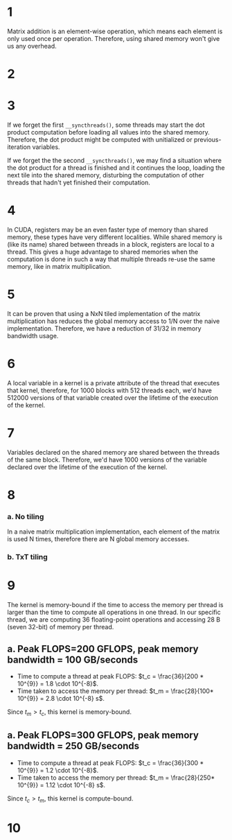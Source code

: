# 1

Matrix addition is an element-wise operation, which means each element is only used once per operation. Therefore, using shared memory won't give us any overhead.

# 2

# 3

If we forget the first `__syncthreads()`, some threads may start the dot product computation before loading all values into the shared memory. Therefore, the dot product might be computed with unitialized or previous-iteration variables.

If we forget the the second `__syncthreads()`, we may find a situation where the dot product for a thread is finished and it continues the loop, loading the next tile into the shared memory, disturbing the computation of other threads that hadn't yet finished their computation.

# 4

In CUDA, registers may be an even faster type of memory than shared memory, these types have very different localities. While shared memory is (like its name) shared between threads in a block, registers are local to a thread. This gives a huge advantage to shared memories when the computation is done in such a way that multiple threads re-use the same memory, like in matrix multiplication.

# 5

It can be proven that using a NxN tiled implementation of the matrix multiplication has reduces the global memory access to 1/N over the naive implementation. Therefore, we have a reduction of 31/32 in memory bandwidth usage.

# 6

A local variable in a kernel is a private attribute of the thread that executes that kernel, therefore, for 1000 blocks with 512 threads each, we'd have 512000 versions of that variable created over the lifetime of the execution of the kernel.

# 7

Variables declared on the shared memory are shared between the threads of the same block. Therefore, we'd have 1000 versions of the variable declared over the lifetime of the execution of the kernel.

# 8

### a. No tiling

In a naive matrix multiplication implementation, each element of the matrix is used N times, therefore there are N global memory accesses.

### b. TxT tiling

# 9

The kernel is memory-bound if the time to access the memory per thread is larger than the time to compute all operations in one thread. In our specific thread, we are computing 36 floating-point operations and accessing 28 B (seven 32-bit) of memory per thread.

## a. Peak FLOPS=200 GFLOPS, peak memory bandwidth = 100 GB/seconds

- Time to compute a thread at peak FLOPS: $t_c = \frac{36}{200 * 10^{9}} = 1.8 \cdot 10^{-8}$.
- Time taken to access the memory per thread: $t_m = \frac{28}{100* 10^{9}} = 2.8 \cdot 10^{-8} s$.

Since $t_m > t_c$, this kernel is memory-bound.

## a. Peak FLOPS=300 GFLOPS, peak memory bandwidth = 250 GB/seconds

- Time to compute a thread at peak FLOPS: $t_c = \frac{36}{300 * 10^{9}} = 1.2 \cdot 10^{-8}$.
- Time taken to access the memory per thread: $t_m = \frac{28}{250* 10^{9}} = 1.12 \cdot 10^{-8} s$.

Since $t_c > t_m$, this kernel is compute-bound.

# 10



